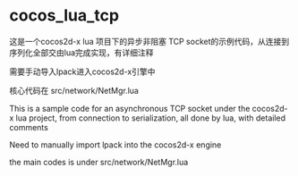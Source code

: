 # cocos_lua_tcp
这是一个cocos2d-x lua 项目下的异步非阻塞 TCP socket的示例代码，从连接到序列化全部交由lua完成实现，有详细注释

需要手动导入lpack进入cocos2d-x引擎中 

核心代码在 src/network/NetMgr.lua

This is a sample code for an asynchronous TCP socket under the cocos2d-x lua project, from connection to serialization, 
all done by lua, with detailed comments

Need to manually import lpack into the cocos2d-x engine

the main codes is under src/network/NetMgr.lua 
